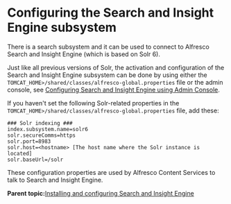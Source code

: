 # Configuring the Search and Insight Engine subsystem

There is a search subsystem and it can be used to connect to Alfresco Search and Insight Engine (which is based on Solr 6).

Just like all previous versions of Solr, the activation and configuration of the Search and Insight Engine subsystem can be done by using either the `TOMCAT_HOME>/shared/classes/alfresco-global.properties` file or the admin console, see [Configuring Search and Insight Engine using Admin Console](../tasks/adminconsole-searchservice-solr.md).

If you haven't set the following Solr-related properties in the `TOMCAT_HOME>/shared/classes/alfresco-global.properties` file, add these:

```
### Solr indexing ###
index.subsystem.name=solr6
solr.secureComms=https
solr.port=8983
solr.host=<hostname> [The host name where the Solr instance is located]
solr.baseUrl=/solr
```

These configuration properties are used by Alfresco Content Services to talk to Search and Insight Engine.

**Parent topic:**[Installing and configuring Search and Insight Engine](../concepts/solr-install-config.md)

